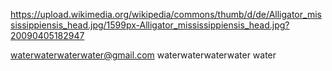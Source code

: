 https://upload.wikimedia.org/wikipedia/commons/thumb/d/de/Alligator_mississippiensis_head.jpg/1599px-Alligator_mississippiensis_head.jpg?20090405182947

waterwaterwaterwater@gmail.com
waterwaterwaterwater
water